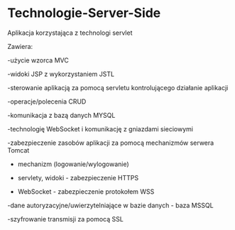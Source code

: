 # Technologie-Server-Side

Aplikacja korzystająca z technologi servlet

Zawiera:

-użycie wzorca MVC

-widoki JSP z wykorzystaniem JSTL

-sterowanie aplikacją za pomocą servletu kontrolującego działanie aplikacji

-operacje/polecenia CRUD

-komunikacja z bazą danych MYSQL

-technologię WebSocket i komunikację z gniazdami sieciowymi

-zabezpieczenie zasobów aplikacji za pomocą mechanizmów serwera Tomcat

  - mechanizm (logowanie/wylogowanie)
  
  - servlety, widoki - zabezpieczenie HTTPS
  
  - WebSocket - zabezpieczenie protokołem WSS 
  
-dane autoryzacyjne/uwierzytelniające w bazie danych - baza MSSQL

-szyfrowanie transmisji za pomocą SSL
